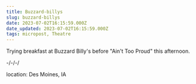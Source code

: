 ```yaml
---
title: Buzzard-billys
slug: buzzard-billys
date: 2023-07-02T16:15:59.000Z
date_updated: 2023-07-02T16:15:59.000Z
tags: micropost, Theatre
---
```


Trying breakfast at Buzzard Billy's before "Ain't Too Proud" this afternoon.

-/-/-/

location: Des Moines, IA

